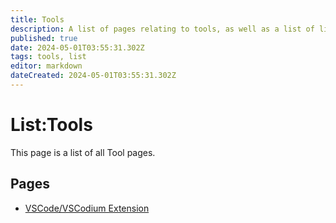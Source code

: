```yaml
---
title: Tools
description: A list of pages relating to tools, as well as a list of links to useful tools.
published: true
date: 2024-05-01T03:55:31.302Z
tags: tools, list
editor: markdown
dateCreated: 2024-05-01T03:55:31.302Z
---
```


# List:Tools
This page is a list of all Tool pages.

## Pages
- [VSCode/VSCodium Extension](bg3-mod-helper)
